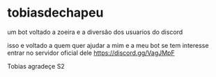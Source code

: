 # tobiasdechapeu
um bot voltado a zoeira e a diversâo dos usuarios do discord

isso e voltado a quem quer ajudar a mim e a meu bot se tem interesse entrar no servidor oficial dele
https://discord.gg/VagJMpF

Tobias agradeçe S2
